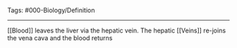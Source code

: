 Tags: #000-Biology/Definition 

---
[[Blood]] leaves the liver via the hepatic vein. The hepatic [[Veins]] re-joins the vena cava and the blood returns 